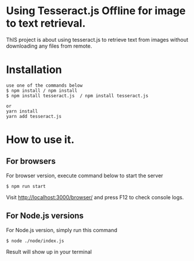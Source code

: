 Using Tesseract.js Offline for image to text retrieval.
====================

ThIS project is about using tesseract.js to retrieve text from images  without downloading any files from remote.

# Installation

```shell
use one of the commands below
$ npm install / npm install
$ npm install tesseract.js  / npm install tesseract.js 

or
yarn install
yarn add tesseract.js
```

# How to use it.

## For browsers

For browser version, execute command below to start the server

```shell
$ npm run start
```

Visit [http://localhost:3000/browser/](http://localhost:3000/browser/) and press F12 to check console logs.

## For Node.js versions

For Node.js version, simply run this command

```shell
$ node ./node/index.js
```

Result will show up in your terminal




